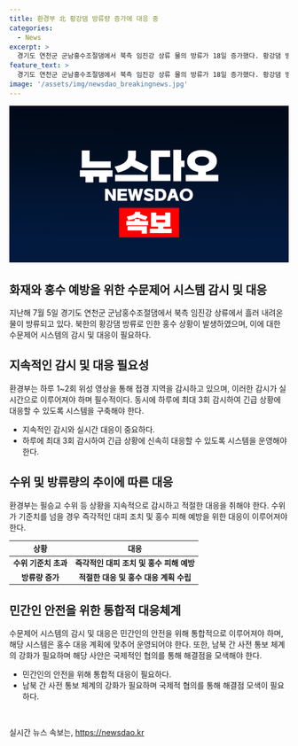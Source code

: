 ```yaml
---
title: 환경부 北 황강댐 방류량 증가에 대응 중
categories:
  - News
excerpt: >
  경기도 연천군 군남홍수조절댐에서 북측 임진강 상류 물의 방류가 18일 증가했다. 황강댐 방류량 상승으로 인한 남측 임진강 수위 살펴봄. 필승교 수위 3.65m, 인명 대피 기준인 2m를 넘어서며, 환경부는 접경 지역을 위성 영상을 통해 감시 중. 북한은 사전 통보 없이 황강댐에서 물을 내려보냈는데, 공식 요청에도 응하지 않아 남북 관계 긴장.
feature_text: >
  경기도 연천군 군남홍수조절댐에서 북측 임진강 상류 물의 방류가 18일 증가했다. 황강댐 방류량 상승으로 인한 남측 임진강 수위 살펴봄. 필승교 수위 3.65m, 인명 대피 기준인 2m를 넘어서며, 환경부는 접경 지역을 위성 영상을 통해 감시 중. 북한은 사전 통보 없이 황강댐에서 물을 내려보냈는데, 공식 요청에도 응하지 않아 남북 관계 긴장.
image: '/assets/img/newsdao_breakingnews.jpg'
---
```


<p><img src="/assets/img/newsdao_breakingnews.jpg" alt="implanttips 속보" /></p>

<h2 data-ke-size="size26">화재와 홍수 예방을 위한 수문제어 시스템 감시 및 대응</h2>

<p data-ke-size="size16">지난해 7월 5일 경기도 연천군 군남홍수조절댐에서 북측 임진강 상류에서 흘러 내려온 물이 방류되고 있다. 북한의 황강댐 방류로 인한 홍수 상황이 발생하였으며, 이에 대한 수문제어 시스템의 감시 및 대응이 필요하다. </p>

<h2 data-ke-size="size24">지속적인 감시 및 대응 필요성</h2>

<p data-ke-size="size16">환경부는 하루 1~2회 위성 영상을 통해 접경 지역을 감시하고 있으며, 이러한 감시가 실시간으로 이루어져야 하며 필수적이다. 동시에 하루에 최대 3회 감시하여 긴급 상황에 대응할 수 있도록 시스템을 구축해야 한다. </p>

<ul>
<li>지속적인 감시와 실시간 대응이 중요하다.</li>
<li>하루에 최대 3회 감시하여 긴급 상황에 신속히 대응할 수 있도록 시스템을 운영해야 한다.</li>
</ul>

<h2 data-ke-size="size24">수위 및 방류량의 추이에 따른 대응</h2>

<p data-ke-size="size16">환경부는 필승교 수위 등 상황을 지속적으로 감시하고 적절한 대응을 취해야 한다. 수위가 기준치를 넘을 경우 즉각적인 대피 조치 및 홍수 피해 예방을 위한 대응이 이루어져야 한다. </p>

<table>
<thead>
<tr>
<th><b>상황</b></th>
<th><b>대응</b></th>
</tr>
</thead>
<tbody>
<tr>
<td style="text-align: center; height: 17px;"><b>수위 기준치 초과</b></td>
<td style="text-align: center; height: 17px;"><b>즉각적인 대피 조치 및 홍수 피해 예방</b></td>
</tr>
<tr>
<td style="text-align: center; height: 17px;"><b>방류량 증가</b></td>
<td style="text-align: center; height: 17px;"><b>적절한 대응 및 홍수 대응 계획 수립</b></td>
</tr>
</tbody>
</table>

<h2 data-ke-size="size24">민간인 안전을 위한 통합적 대응체계</h2>

<p data-ke-size="size16">수문제어 시스템의 감시 및 대응은 민간인의 안전을 위해 통합적으로 이루어져야 하며, 해당 시스템은 홍수 대응 계획에 맞추어 운영되어야 한다. 또한, 남북 간 사전 통보 체계의 강화가 필요하며 해당 사안은 국제적인 협의를 통해 해결점을 모색해야 한다.</p>

<ul>
<li>민간인의 안전을 위해 통합적 대응이 필요하다.</li>
<li>남북 간 사전 통보 체계의 강화가 필요하며 국제적 협의를 통해 해결점 모색이 필요하다.</li>
</ul>

<p data-ke-size="size16">&nbsp;</p>
실시간 뉴스 속보는, <a href="https://newsdao.kr" rel="dofollow">https://newsdao.kr</a>


